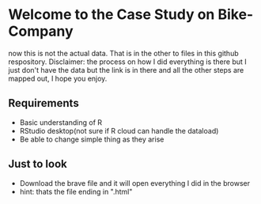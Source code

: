 # Welcome to the Case Study on Bike-Company
now this is not the actual data. That is in the other to files in this github respository. Disclaimer: the process on how I did everything is there but I just don't have the data but the link is in there and all the other steps are mapped out, I hope you enjoy.

## Requirements

- Basic understanding of R
- RStudio desktop(not sure if R cloud can handle the dataload)
- Be able to change simple thing as they arise

## Just to look

- Download the brave file and it will open everything I did in the browser
- hint: thats the file ending in ".html"
